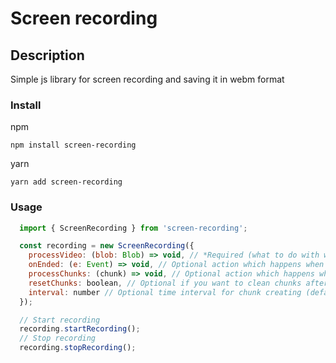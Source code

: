 # Screen recording

## Description
Simple js library for screen recording and saving it in webm format

### Install

npm

`npm install screen-recording`

yarn

`yarn add screen-recording`

### Usage

```js
  import { ScreenRecording } from 'screen-recording';

  const recording = new ScreenRecording({
    processVideo: (blob: Blob) => void, // *Required (what to do with with video recorded),
    onEnded: (e: Event) => void, // Optional action which happens when you click on stop sharing popup
    processChunks: (chunk) => void, // Optional action which happens when chunk data is available.
    resetChunks: boolean, // Optional if you want to clean chunks after recording is stopped (then put true, default false)
    interval: number // Optional time interval for chunk creating (default 5sec)
  });

  // Start recording
  recording.startRecording();
  // Stop recording
  recording.stopRecording();
```